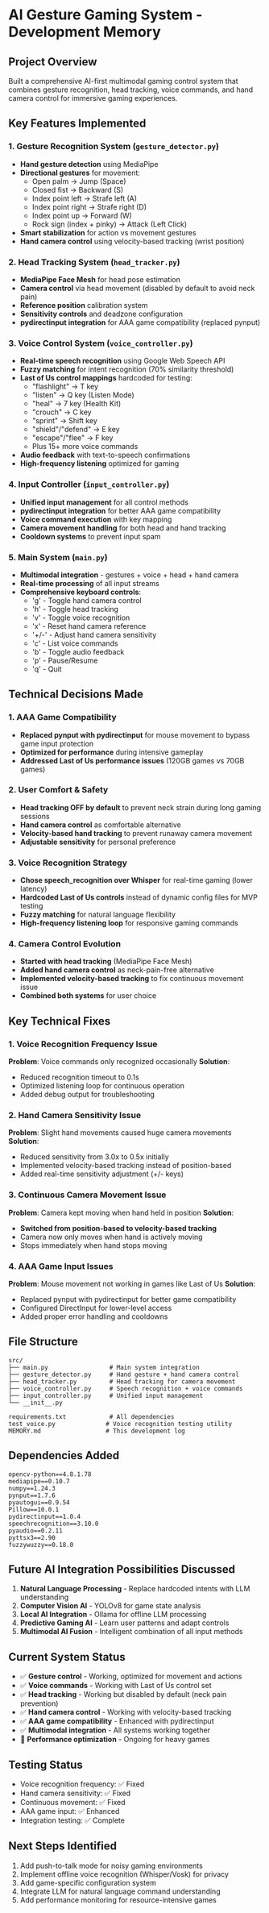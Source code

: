 # AI Gesture Gaming System - Development Memory

## Project Overview
Built a comprehensive AI-first multimodal gaming control system that combines gesture recognition, head tracking, voice commands, and hand camera control for immersive gaming experiences.

## Key Features Implemented

### 1. Gesture Recognition System (`gesture_detector.py`)
- **Hand gesture detection** using MediaPipe
- **Directional gestures** for movement:
  - Open palm → Jump (Space)
  - Closed fist → Backward (S)
  - Index point left → Strafe left (A)
  - Index point right → Strafe right (D) 
  - Index point up → Forward (W)
  - Rock sign (index + pinky) → Attack (Left Click)
- **Smart stabilization** for action vs movement gestures
- **Hand camera control** using velocity-based tracking (wrist position)

### 2. Head Tracking System (`head_tracker.py`)
- **MediaPipe Face Mesh** for head pose estimation
- **Camera control** via head movement (disabled by default to avoid neck pain)
- **Reference position** calibration system
- **Sensitivity controls** and deadzone configuration
- **pydirectinput integration** for AAA game compatibility (replaced pynput)

### 3. Voice Control System (`voice_controller.py`)
- **Real-time speech recognition** using Google Web Speech API
- **Fuzzy matching** for intent recognition (70% similarity threshold)
- **Last of Us control mappings** hardcoded for testing:
  - "flashlight" → T key
  - "listen" → Q key (Listen Mode)
  - "heal" → 7 key (Health Kit)
  - "crouch" → C key
  - "sprint" → Shift key
  - "shield"/"defend" → E key
  - "escape"/"flee" → F key
  - Plus 15+ more voice commands
- **Audio feedback** with text-to-speech confirmations
- **High-frequency listening** optimized for gaming

### 4. Input Controller (`input_controller.py`)
- **Unified input management** for all control methods
- **pydirectinput integration** for better AAA game compatibility
- **Voice command execution** with key mapping
- **Camera movement handling** for both head and hand tracking
- **Cooldown systems** to prevent input spam

### 5. Main System (`main.py`)
- **Multimodal integration** - gestures + voice + head + hand camera
- **Real-time processing** of all input streams
- **Comprehensive keyboard controls**:
  - 'g' - Toggle hand camera control
  - 'h' - Toggle head tracking
  - 'v' - Toggle voice recognition
  - 'x' - Reset hand camera reference
  - '+/-' - Adjust hand camera sensitivity
  - 'c' - List voice commands
  - 'b' - Toggle audio feedback
  - 'p' - Pause/Resume
  - 'q' - Quit

## Technical Decisions Made

### 1. AAA Game Compatibility
- **Replaced pynput with pydirectinput** for mouse movement to bypass game input protection
- **Optimized for performance** during intensive gameplay
- **Addressed Last of Us performance issues** (120GB games vs 70GB games)

### 2. User Comfort & Safety
- **Head tracking OFF by default** to prevent neck strain during long gaming sessions
- **Hand camera control** as comfortable alternative
- **Velocity-based hand tracking** to prevent runaway camera movement
- **Adjustable sensitivity** for personal preference

### 3. Voice Recognition Strategy
- **Chose speech_recognition over Whisper** for real-time gaming (lower latency)
- **Hardcoded Last of Us controls** instead of dynamic config files for MVP testing
- **Fuzzy matching** for natural language flexibility
- **High-frequency listening loop** for responsive gaming commands

### 4. Camera Control Evolution
- **Started with head tracking** (MediaPipe Face Mesh)
- **Added hand camera control** as neck-pain-free alternative
- **Implemented velocity-based tracking** to fix continuous movement issue
- **Combined both systems** for user choice

## Key Technical Fixes

### 1. Voice Recognition Frequency Issue
**Problem**: Voice commands only recognized occasionally
**Solution**: 
- Reduced recognition timeout to 0.1s
- Optimized listening loop for continuous operation
- Added debug output for troubleshooting

### 2. Hand Camera Sensitivity Issue
**Problem**: Slight hand movements caused huge camera movements
**Solution**:
- Reduced sensitivity from 3.0x to 0.5x initially
- Implemented velocity-based tracking instead of position-based
- Added real-time sensitivity adjustment (+/- keys)

### 3. Continuous Camera Movement Issue
**Problem**: Camera kept moving when hand held in position
**Solution**:
- **Switched from position-based to velocity-based tracking**
- Camera now only moves when hand is actively moving
- Stops immediately when hand stops moving

### 4. AAA Game Input Issues
**Problem**: Mouse movement not working in games like Last of Us
**Solution**:
- Replaced pynput with pydirectinput for better game compatibility
- Configured DirectInput for lower-level access
- Added proper error handling and cooldowns

## File Structure
```
src/
├── main.py                 # Main system integration
├── gesture_detector.py     # Hand gesture + hand camera control
├── head_tracker.py         # Head tracking for camera movement  
├── voice_controller.py     # Speech recognition + voice commands
├── input_controller.py     # Unified input management
└── __init__.py

requirements.txt            # All dependencies
test_voice.py              # Voice recognition testing utility
MEMORY.md                  # This development log
```

## Dependencies Added
```
opencv-python==4.8.1.78
mediapipe==0.10.7
numpy==1.24.3
pynput==1.7.6
pyautogui==0.9.54
Pillow==10.0.1
pydirectinput==1.0.4
speechrecognition==3.10.0
pyaudio==0.2.11
pyttsx3==2.90
fuzzywuzzy==0.18.0
```

## Future AI Integration Possibilities Discussed
1. **Natural Language Processing** - Replace hardcoded intents with LLM understanding
2. **Computer Vision AI** - YOLOv8 for game state analysis
3. **Local AI Integration** - Ollama for offline LLM processing
4. **Predictive Gaming AI** - Learn user patterns and adapt controls
5. **Multimodal AI Fusion** - Intelligent combination of all input methods

## Current System Status
- ✅ **Gesture control** - Working, optimized for movement and actions
- ✅ **Voice commands** - Working with Last of Us control set
- ✅ **Head tracking** - Working but disabled by default (neck pain prevention)
- ✅ **Hand camera control** - Working with velocity-based tracking
- ✅ **AAA game compatibility** - Enhanced with pydirectinput
- ✅ **Multimodal integration** - All systems working together
- 🔄 **Performance optimization** - Ongoing for heavy games

## Testing Status
- Voice recognition frequency: ✅ Fixed
- Hand camera sensitivity: ✅ Fixed  
- Continuous movement: ✅ Fixed
- AAA game input: ✅ Enhanced
- Integration testing: ✅ Complete

## Next Steps Identified
1. Add push-to-talk mode for noisy gaming environments
2. Implement offline voice recognition (Whisper/Vosk) for privacy
3. Add game-specific configuration system
4. Integrate LLM for natural language command understanding
5. Add performance monitoring for resource-intensive games